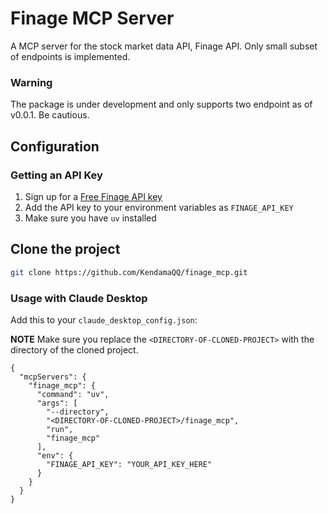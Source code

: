 # Finage MCP Server

A MCP server for the stock market data API, Finage API.
Only small subset of endpoints is implemented.

### Warning
The package is under development and only supports two endpoint as of v0.0.1. Be cautious.

## Configuration

### Getting an API Key
1. Sign up for a [Free Finage API key](https://finage.co.uk/)
2. Add the API key to your environment variables as `FINAGE_API_KEY`
3. Make sure you have `uv` installed


## Clone the project

```bash
git clone https://github.com/KendamaQQ/finage_mcp.git
```

### Usage with Claude Desktop
Add this to your `claude_desktop_config.json`:

**NOTE** Make sure you replace the `<DIRECTORY-OF-CLONED-PROJECT>` with the directory of the cloned project.

```
{
  "mcpServers": {
    "finage_mcp": {
      "command": "uv",
      "args": [
        "--directory",
        "<DIRECTORY-OF-CLONED-PROJECT>/finage_mcp",
        "run",
        "finage_mcp"
      ],
      "env": {
        "FINAGE_API_KEY": "YOUR_API_KEY_HERE"
      }
    }
  }
}
```
